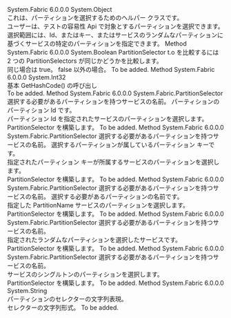 <Type Name="PartitionSelector" FullName="System.Fabric.PartitionSelector">
  <TypeSignature Language="C#" Value="public class PartitionSelector" />
  <TypeSignature Language="ILAsm" Value=".class public auto ansi serializable beforefieldinit PartitionSelector extends System.Object" />
  <TypeSignature Language="DocId" Value="T:System.Fabric.PartitionSelector" />
  <TypeSignature Language="VB.NET" Value="Public Class PartitionSelector" />
  <TypeSignature Language="F#" Value="type PartitionSelector = class" />
  <AssemblyInfo>
    <AssemblyName>System.Fabric</AssemblyName>
    <AssemblyVersion>6.0.0.0</AssemblyVersion>
  </AssemblyInfo>
  <Base>
    <BaseTypeName>System.Object</BaseTypeName>
  </Base>
  <Interfaces />
  <Docs>
    <summary>
            これは、パーティションを選択するためのヘルパー クラスです。 
            </summary>
    <remarks>
            ユーザーは、テストの容易性 Api で対象とするパーティションを選択できます。 選択範囲には、Id、またはキー、またはサービスのランダムなパーティションに基づくサービスの特定のパーティションを指定できます。
            </remarks>
  </Docs>
  <Members>
    <Member MemberName="Equals">
      <MemberSignature Language="C#" Value="public override bool Equals (object obj);" />
      <MemberSignature Language="ILAsm" Value=".method public hidebysig virtual instance bool Equals(object obj) cil managed" />
      <MemberSignature Language="DocId" Value="M:System.Fabric.PartitionSelector.Equals(System.Object)" />
      <MemberSignature Language="VB.NET" Value="Public Overrides Function Equals (obj As Object) As Boolean" />
      <MemberSignature Language="F#" Value="override this.Equals : obj -&gt; bool" Usage="partitionSelector.Equals obj" />
      <MemberType>Method</MemberType>
      <AssemblyInfo>
        <AssemblyName>System.Fabric</AssemblyName>
        <AssemblyVersion>6.0.0.0</AssemblyVersion>
      </AssemblyInfo>
      <ReturnValue>
        <ReturnType>System.Boolean</ReturnType>
      </ReturnValue>
      <Parameters>
        <Parameter Name="obj" Type="System.Object" />
      </Parameters>
      <Docs>
        <param name="obj">PartitionSelector t.o を比較するには</param>
        <summary>
            2 つの PartitionSelectors が同じかどうかを比較します。
            </summary>
        <returns>同じ場合は true。 false 以外の場合。</returns>
        <remarks>To be added.</remarks>
      </Docs>
    </Member>
    <Member MemberName="GetHashCode">
      <MemberSignature Language="C#" Value="public override int GetHashCode ();" />
      <MemberSignature Language="ILAsm" Value=".method public hidebysig virtual instance int32 GetHashCode() cil managed" />
      <MemberSignature Language="DocId" Value="M:System.Fabric.PartitionSelector.GetHashCode" />
      <MemberSignature Language="VB.NET" Value="Public Overrides Function GetHashCode () As Integer" />
      <MemberSignature Language="F#" Value="override this.GetHashCode : unit -&gt; int" Usage="partitionSelector.GetHashCode " />
      <MemberType>Method</MemberType>
      <AssemblyInfo>
        <AssemblyName>System.Fabric</AssemblyName>
        <AssemblyVersion>6.0.0.0</AssemblyVersion>
      </AssemblyInfo>
      <ReturnValue>
        <ReturnType>System.Int32</ReturnType>
      </ReturnValue>
      <Parameters />
      <Docs>
        <summary>
            基本 GetHashCode() の呼び出し
            </summary>
        <returns />
        <remarks>To be added.</remarks>
      </Docs>
    </Member>
    <Member MemberName="PartitionIdOf">
      <MemberSignature Language="C#" Value="public static System.Fabric.PartitionSelector PartitionIdOf (Uri serviceName, Guid partitionId);" />
      <MemberSignature Language="ILAsm" Value=".method public static hidebysig class System.Fabric.PartitionSelector PartitionIdOf(class System.Uri serviceName, valuetype System.Guid partitionId) cil managed" />
      <MemberSignature Language="DocId" Value="M:System.Fabric.PartitionSelector.PartitionIdOf(System.Uri,System.Guid)" />
      <MemberSignature Language="VB.NET" Value="Public Shared Function PartitionIdOf (serviceName As Uri, partitionId As Guid) As PartitionSelector" />
      <MemberSignature Language="F#" Value="static member PartitionIdOf : Uri * Guid -&gt; System.Fabric.PartitionSelector" Usage="System.Fabric.PartitionSelector.PartitionIdOf (serviceName, partitionId)" />
      <MemberType>Method</MemberType>
      <AssemblyInfo>
        <AssemblyName>System.Fabric</AssemblyName>
        <AssemblyVersion>6.0.0.0</AssemblyVersion>
      </AssemblyInfo>
      <ReturnValue>
        <ReturnType>System.Fabric.PartitionSelector</ReturnType>
      </ReturnValue>
      <Parameters>
        <Parameter Name="serviceName" Type="System.Uri" />
        <Parameter Name="partitionId" Type="System.Guid" />
      </Parameters>
      <Docs>
        <param name="serviceName">選択する必要があるパーティションを持つサービスの名前。</param>
        <param name="partitionId">パーティションのパーティション Id です。</param>
        <summary>
            パーティション Id を指定されたサービスのパーティションを選択します。
            </summary>
        <returns>PartitionSelector を構築します。</returns>
        <remarks>To be added.</remarks>
      </Docs>
    </Member>
    <Member MemberName="PartitionKeyOf">
      <MemberSignature Language="C#" Value="public static System.Fabric.PartitionSelector PartitionKeyOf (Uri serviceName, long partitionKey);" />
      <MemberSignature Language="ILAsm" Value=".method public static hidebysig class System.Fabric.PartitionSelector PartitionKeyOf(class System.Uri serviceName, int64 partitionKey) cil managed" />
      <MemberSignature Language="DocId" Value="M:System.Fabric.PartitionSelector.PartitionKeyOf(System.Uri,System.Int64)" />
      <MemberSignature Language="VB.NET" Value="Public Shared Function PartitionKeyOf (serviceName As Uri, partitionKey As Long) As PartitionSelector" />
      <MemberSignature Language="F#" Value="static member PartitionKeyOf : Uri * int64 -&gt; System.Fabric.PartitionSelector" Usage="System.Fabric.PartitionSelector.PartitionKeyOf (serviceName, partitionKey)" />
      <MemberType>Method</MemberType>
      <AssemblyInfo>
        <AssemblyName>System.Fabric</AssemblyName>
        <AssemblyVersion>6.0.0.0</AssemblyVersion>
      </AssemblyInfo>
      <ReturnValue>
        <ReturnType>System.Fabric.PartitionSelector</ReturnType>
      </ReturnValue>
      <Parameters>
        <Parameter Name="serviceName" Type="System.Uri" />
        <Parameter Name="partitionKey" Type="System.Int64" />
      </Parameters>
      <Docs>
        <param name="serviceName">選択する必要があるパーティションを持つサービスの名前。</param>
        <param name="partitionKey">選択するパーティションが属しているパーティション キーです。</param>
        <summary>
            指定されたパーティション キーが所属するサービスのパーティションを選択します。
            </summary>
        <returns>PartitionSelector を構築します。</returns>
        <remarks>To be added.</remarks>
      </Docs>
    </Member>
    <Member MemberName="PartitionKeyOf">
      <MemberSignature Language="C#" Value="public static System.Fabric.PartitionSelector PartitionKeyOf (Uri serviceName, string partitionName);" />
      <MemberSignature Language="ILAsm" Value=".method public static hidebysig class System.Fabric.PartitionSelector PartitionKeyOf(class System.Uri serviceName, string partitionName) cil managed" />
      <MemberSignature Language="DocId" Value="M:System.Fabric.PartitionSelector.PartitionKeyOf(System.Uri,System.String)" />
      <MemberSignature Language="VB.NET" Value="Public Shared Function PartitionKeyOf (serviceName As Uri, partitionName As String) As PartitionSelector" />
      <MemberSignature Language="F#" Value="static member PartitionKeyOf : Uri * string -&gt; System.Fabric.PartitionSelector" Usage="System.Fabric.PartitionSelector.PartitionKeyOf (serviceName, partitionName)" />
      <MemberType>Method</MemberType>
      <AssemblyInfo>
        <AssemblyName>System.Fabric</AssemblyName>
        <AssemblyVersion>6.0.0.0</AssemblyVersion>
      </AssemblyInfo>
      <ReturnValue>
        <ReturnType>System.Fabric.PartitionSelector</ReturnType>
      </ReturnValue>
      <Parameters>
        <Parameter Name="serviceName" Type="System.Uri" />
        <Parameter Name="partitionName" Type="System.String" />
      </Parameters>
      <Docs>
        <param name="serviceName">選択する必要があるパーティションを持つサービスの名前。</param>
        <param name="partitionName">選択する必要があるパーティションの名前です。</param>
        <summary>
            指定した PartitionName サービスのパーティションを選択します。
            </summary>
        <returns>PartitionSelector を構築します。</returns>
        <remarks>To be added.</remarks>
      </Docs>
    </Member>
    <Member MemberName="RandomOf">
      <MemberSignature Language="C#" Value="public static System.Fabric.PartitionSelector RandomOf (Uri serviceName);" />
      <MemberSignature Language="ILAsm" Value=".method public static hidebysig class System.Fabric.PartitionSelector RandomOf(class System.Uri serviceName) cil managed" />
      <MemberSignature Language="DocId" Value="M:System.Fabric.PartitionSelector.RandomOf(System.Uri)" />
      <MemberSignature Language="VB.NET" Value="Public Shared Function RandomOf (serviceName As Uri) As PartitionSelector" />
      <MemberSignature Language="F#" Value="static member RandomOf : Uri -&gt; System.Fabric.PartitionSelector" Usage="System.Fabric.PartitionSelector.RandomOf serviceName" />
      <MemberType>Method</MemberType>
      <AssemblyInfo>
        <AssemblyName>System.Fabric</AssemblyName>
        <AssemblyVersion>6.0.0.0</AssemblyVersion>
      </AssemblyInfo>
      <ReturnValue>
        <ReturnType>System.Fabric.PartitionSelector</ReturnType>
      </ReturnValue>
      <Parameters>
        <Parameter Name="serviceName" Type="System.Uri" />
      </Parameters>
      <Docs>
        <param name="serviceName">選択する必要があるパーティションを持つサービスの名前。</param>
        <summary>
            指定されたランダムなパーティションを選択したサービスです。
            </summary>
        <returns>PartitionSelector を構築します。</returns>
        <remarks>To be added.</remarks>
      </Docs>
    </Member>
    <Member MemberName="SingletonOf">
      <MemberSignature Language="C#" Value="public static System.Fabric.PartitionSelector SingletonOf (Uri serviceName);" />
      <MemberSignature Language="ILAsm" Value=".method public static hidebysig class System.Fabric.PartitionSelector SingletonOf(class System.Uri serviceName) cil managed" />
      <MemberSignature Language="DocId" Value="M:System.Fabric.PartitionSelector.SingletonOf(System.Uri)" />
      <MemberSignature Language="VB.NET" Value="Public Shared Function SingletonOf (serviceName As Uri) As PartitionSelector" />
      <MemberSignature Language="F#" Value="static member SingletonOf : Uri -&gt; System.Fabric.PartitionSelector" Usage="System.Fabric.PartitionSelector.SingletonOf serviceName" />
      <MemberType>Method</MemberType>
      <AssemblyInfo>
        <AssemblyName>System.Fabric</AssemblyName>
        <AssemblyVersion>6.0.0.0</AssemblyVersion>
      </AssemblyInfo>
      <ReturnValue>
        <ReturnType>System.Fabric.PartitionSelector</ReturnType>
      </ReturnValue>
      <Parameters>
        <Parameter Name="serviceName" Type="System.Uri" />
      </Parameters>
      <Docs>
        <param name="serviceName">選択する必要があるパーティションを持つサービスの名前。</param>
        <summary>
            サービスのシングルトンのパーティションを選択します。
            </summary>
        <returns>PartitionSelector を構築します。</returns>
        <remarks>To be added.</remarks>
      </Docs>
    </Member>
    <Member MemberName="ToString">
      <MemberSignature Language="C#" Value="public override string ToString ();" />
      <MemberSignature Language="ILAsm" Value=".method public hidebysig virtual instance string ToString() cil managed" />
      <MemberSignature Language="DocId" Value="M:System.Fabric.PartitionSelector.ToString" />
      <MemberSignature Language="VB.NET" Value="Public Overrides Function ToString () As String" />
      <MemberSignature Language="F#" Value="override this.ToString : unit -&gt; string" Usage="partitionSelector.ToString " />
      <MemberType>Method</MemberType>
      <AssemblyInfo>
        <AssemblyName>System.Fabric</AssemblyName>
        <AssemblyVersion>6.0.0.0</AssemblyVersion>
      </AssemblyInfo>
      <ReturnValue>
        <ReturnType>System.String</ReturnType>
      </ReturnValue>
      <Parameters />
      <Docs>
        <summary>
            パーティションのセレクターの文字列表現。
            </summary>
        <returns>セレクターの文字列形式。</returns>
        <remarks>To be added.</remarks>
      </Docs>
    </Member>
  </Members>
</Type>